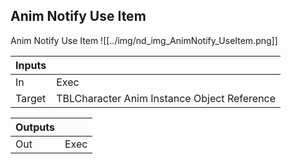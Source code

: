 ## Anim Notify Use Item
Anim Notify Use Item
![[../img/nd_img_AnimNotify_UseItem.png]]

|Inputs||
|--|--|
| In | Exec |
| Target | TBLCharacter Anim Instance Object Reference |

|Outputs||
|--|--|
| Out | Exec |
